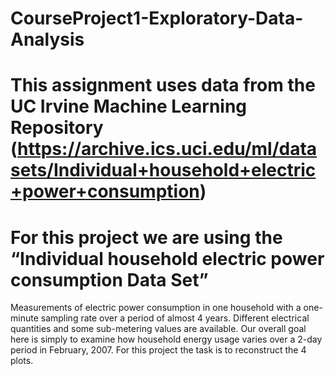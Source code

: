 # CourseProject1-Exploratory-Data-Analysis
# This assignment uses data from the UC Irvine Machine Learning Repository (https://archive.ics.uci.edu/ml/datasets/Individual+household+electric+power+consumption)
# For this project we are using the “Individual household electric power consumption Data Set” 
Measurements of electric power consumption in one household with a one-minute sampling rate over a period of almost 4 years. 
Different electrical quantities and some sub-metering values are available.
Our overall goal here is simply to examine how household energy usage varies over a 2-day period in February, 2007. 
For this project the task is to reconstruct the 4 plots.
